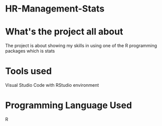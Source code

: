 # HR-Management-Stats

# What's the project all about 
The project is about showing my skills in using one of the R programming packages which is stats

# Tools used
Visual Studio Code with RStudio environment 

# Programming Language Used 
R
